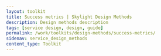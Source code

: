 ```yaml
---
layout: toolkit
title: Success metrics | Skylight Design Methods
description: Design methods description
tags: [service design, design, guide]
permalink: /work/toolkits/design-methods/success-metrics/
sidenav: service_design_methods
content_type: Toolkit
---
```


